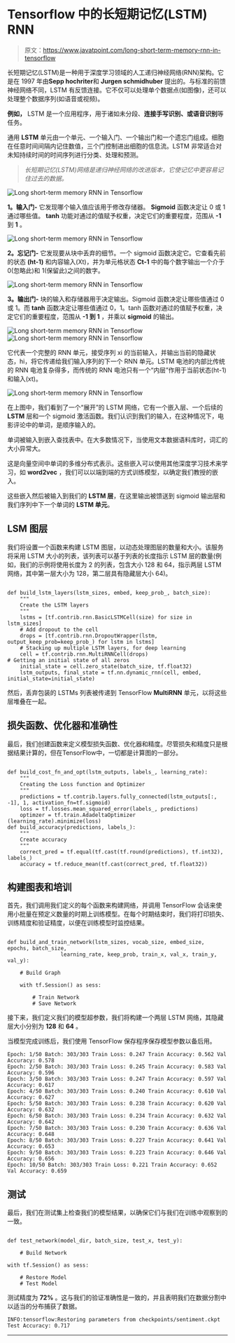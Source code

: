 # Tensorflow 中的长短期记忆(LSTM) RNN

> 原文：<https://www.javatpoint.com/long-short-term-memory-rnn-in-tensorflow>

长短期记忆(LSTM)是一种用于深度学习领域的人工递归神经网络(RNN)架构。它是在 1997 年由**Sepp hochriter**和 **Jurgen schmidhuber** 提出的。与标准的前馈神经网络不同，LSTM 有反馈连接。它不仅可以处理单个数据点(如图像)，还可以处理整个数据序列(如语音或视频)。

**例如，** LSTM 是一个应用程序，用于诸如未分段、**连接手写识别、**或**语音识别**等任务。

通用 **LSTM** 单元由一个单元、一个输入门、一个输出门和一个遗忘门组成。细胞在任意时间间隔内记住数值，三个门控制进出细胞的信息流。LSTM 非常适合对未知持续时间的时间序列进行分类、处理和预测。

> *长短期记忆(LSTM)网络是递归神经网络的改进版本，它使记忆中更容易记住过去的数据。*

![Long short-term memory RNN in Tensorflow](img/a898c1680cd6af09d92ed3e27923b329.png)

**1。输入门-** 它发现哪个输入值应该用于修改存储器。 **Sigmoid** 函数决定让 0 或 1 通过哪些值。 **tanh** 功能对通过的值赋予权重，决定它们的重要程度，范围从 **-1** 到 **1** 。

![Long short-term memory RNN in Tensorflow](img/1b4604f5bc965a08b818f955c06fd21f.png)

**2。忘记门-** 它发现要从块中丢弃的细节。一个 sigmoid 函数决定它。它查看先前的状态 **(ht-1)** 和内容输入(Xt)，并为单元格状态 **Ct-1** 中的每个数字输出一个介于 0(忽略此)和 1(保留此)之间的数字。

![Long short-term memory RNN in Tensorflow](img/5454d45aa89b195b3a74ba41bf101579.png)

**3。输出门-** 块的输入和存储器用于决定输出。Sigmoid 函数决定让哪些值通过 0 或 1。而 **tanh** 函数决定让哪些值通过 0，1。tanh 函数对通过的值赋予权重，决定它们的重要程度，范围从 **-1 到 1** ，并乘以 **sigmoid** 的输出。

![Long short-term memory RNN in Tensorflow](img/24669456b95aadb783f0c9b91d470604.png)
![Long short-term memory RNN in Tensorflow](img/14ec873b976d4078e3b6aec225af9e44.png)

它代表一个完整的 RNN 单元，接受序列 xi 的当前输入，并输出当前的隐藏状态，hi，将它传递给我们输入序列的下一个 RNN 单元。LSTM 电池的内部比传统的 RNN 电池复杂得多，而传统的 RNN 电池只有一个“内层”作用于当前状态(ht-1)和输入(xt)。

![Long short-term memory RNN in Tensorflow](img/2da733f57824e55c49ba95f9c76288b0.png)

在上图中，我们看到了一个“展开”的 LSTM 网络，它有一个嵌入层、一个后续的 **LSTM** 层和一个 sigmoid 激活函数。我们认识到我们的输入，在这种情况下，电影评论中的单词，是顺序输入的。

单词被输入到嵌入查找表中。在大多数情况下，当使用文本数据语料库时，词汇的大小异常大。

这是向量空间中单词的多维分布式表示。这些嵌入可以使用其他深度学习技术来学习，如 **word2vec** ，我们可以以端到端的方式训练模型，以确定我们教授的嵌入。

这些嵌入然后被输入到我们的 **LSTM 层**，在这里输出被馈送到 sigmoid 输出层和我们序列中下一个单词的 **LSTM 单元**。

## LSM 图层

我们将设置一个函数来构建 LSTM 图层，以动态处理图层的数量和大小。该服务将采用 LSTM 大小的列表，该列表可以基于列表的长度指示 LSTM 层的数量(例如，我们的示例将使用长度为 2 的列表，包含大小 128 和 64，指示两层 LSTM 网络，其中第一层大小为 128，第二层具有隐藏层大小 64)。

```

def build_lstm_layers(lstm_sizes, embed, keep_prob_, batch_size):
    """
    Create the LSTM layers
    """
    lstms = [tf.contrib.rnn.BasicLSTMCell(size) for size in lstm_sizes]
    # Add dropout to the cell
    drops = [tf.contrib.rnn.DropoutWrapper(lstm, output_keep_prob=keep_prob_) for lstm in lstms]
    # Stacking up multiple LSTM layers, for deep learning
    cell = tf.contrib.rnn.MultiRNNCell(drops)
# Getting an initial state of all zeros
    initial_state = cell.zero_state(batch_size, tf.float32)
    lstm_outputs, final_state = tf.nn.dynamic_rnn(cell, embed, initial_state=initial_state)

```

然后，丢弃包装的 LSTMs 列表被传递到 TensorFlow **MultiRNN** 单元，以将这些层堆叠在一起。

## 损失函数、优化器和准确性

最后，我们创建函数来定义模型损失函数、优化器和精度。尽管损失和精度只是根据结果计算的，但在TensorFlow中，一切都是计算图的一部分。

```

def build_cost_fn_and_opt(lstm_outputs, labels_, learning_rate):
    """
    Creating the Loss function and Optimizer
    """
    predictions = tf.contrib.layers.fully_connected(lstm_outputs[:, -1], 1, activation_fn=tf.sigmoid)
    loss = tf.losses.mean_squared_error(labels_, predictions)
    optimzer = tf.train.AdadeltaOptimizer (learning_rate).minimize(loss)
def build_accuracy(predictions, labels_):
    """
    Create accuracy
    """
    correct_pred = tf.equal(tf.cast(tf.round(predictions), tf.int32), labels_)
    accuracy = tf.reduce_mean(tf.cast(correct_pred, tf.float32))

```

## 构建图表和培训

首先，我们调用我们定义的每个函数来构建网络，并调用 TensorFlow 会话来使用小批量在预定义数量的时期上训练模型。在每个时期结束时，我们将打印损失、训练精度和验证精度，以便在训练模型时监控结果。

```

def build_and_train_network(lstm_sizes, vocab_size, embed_size, epochs, batch_size,
                 learning_rate, keep_prob, train_x, val_x, train_y, val_y):

    # Build Graph

    with tf.Session() as sess:

        # Train Network
        # Save Network

```

接下来，我们定义我们的模型超参数，我们将构建一个两层 LSTM 网络，其隐藏层大小分别为 **128** 和 **64** 。

当模型完成训练后，我们使用 TensorFlow 保存程序保存模型参数以备后用。

```
Epoch: 1/50 Batch: 303/303 Train Loss: 0.247 Train Accuracy: 0.562 Val Accuracy: 0.578
Epoch: 2/50 Batch: 303/303 Train Loss: 0.245 Train Accuracy: 0.583 Val Accuracy: 0.596
Epoch: 3/50 Batch: 303/303 Train Loss: 0.247 Train Accuracy: 0.597 Val Accuracy: 0.617
Epoch: 4/50 Batch: 303/303 Train Loss: 0.240 Train Accuracy: 0.610 Val Accuracy: 0.627
Epoch: 5/50 Batch: 303/303 Train Loss: 0.238 Train Accuracy: 0.620 Val Accuracy: 0.632
Epoch: 6/50 Batch: 303/303 Train Loss: 0.234 Train Accuracy: 0.632 Val Accuracy: 0.642
Epoch: 7/50 Batch: 303/303 Train Loss: 0.230 Train Accuracy: 0.636 Val Accuracy: 0.648
Epoch: 8/50 Batch: 303/303 Train Loss: 0.227 Train Accuracy: 0.641 Val Accuracy: 0.653
Epoch: 9/50 Batch: 303/303 Train Loss: 0.223 Train Accuracy: 0.646 Val Accuracy: 0.656
Epoch: 10/50 Batch: 303/303 Train Loss: 0.221 Train Accuracy: 0.652 Val Accuracy: 0.659

```

## 测试

最后，我们在测试集上检查我们的模型结果，以确保它们与我们在训练中观察到的一致。

```

def test_network(model_dir, batch_size, test_x, test_y):

    # Build Network

with tf.Session() as sess:

    # Restore Model
    # Test Model

```

测试精度为 **72%** 。这与我们的验证准确性是一致的，并且表明我们在数据分割中以适当的分布捕获了数据。

```
INFO:tensorflow:Restoring parameters from checkpoints/sentiment.ckpt
Test Accuracy: 0.717

```

* * *
